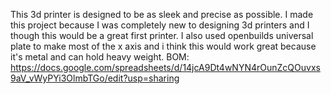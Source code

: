 This 3d printer is designed to be as sleek and precise as possible.
I made this project because I was completely new to designing 3d printers and I though this would be a great first printer. I also used openbuilds universal plate to make most of the x axis and i think this would work great because it's metal and can hold heavy weight.
BOM: https://docs.google.com/spreadsheets/d/14jcA9Dt4wNYN4rOunZcQOuvxs9aV_vWyPYi3OlmbTGo/edit?usp=sharing
